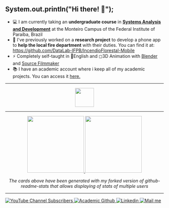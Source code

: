 ## System.out.println("Hi there! 👋");

- 💻 I am currently taking an **undergraduate course** in [**Systems Analysis and Development**](https://estudante.ifpb.edu.br/cursos/13/) at the Monteiro Campus of the Federal Institute of Paraíba, Brazil
- 👯 I've previously worked on a **research project** to develop a phone app to **help the local fire department** with their duties. You can find it at: <https://github.com/DataLab-IFPB/IncendioFlorestal-Mobile>
- ⚡ Completely self-taught in 📘English and ◻3D Animation with [Blender](https://www.blender.org/) and [Source Filmmaker](https://www.sourcefilmmaker.com/)
- 📚 I have an academic account where i keep all of my academic projects. You can access it [here.](https://github.com/JanJoris-IFPB)

<hr/>

<div align="center">
  <a href="https://skillicons.dev">
    <img height="60em" src="https://skillicons.dev/icons?i=java,spring,docker,nodejs,js,ts,react,mysql,postgres,vscode,blender&theme=light" />
  </a>
</div>

<hr/>

<div align="center">
  <a href="https://github.com/BrandonLogandi/github-readme-stats-multiuser">
    <img height="180em" src="https://github-readme-stats-multiuser.vercel.app/api?usernames=BrandonLogandi,JanJoris-IFPB&show_icons=true&theme=algolia&include_all_commits=true&count_private=true"/>
  </a>
  <a href="https://github.com/BrandonLogandi/github-readme-stats-multiuser">
    <img height="180em" src="https://github-readme-stats-multiuser.vercel.app/api/top-langs/?usernames=BrandonLogandi,JanJoris-IFPB&layout=compact&langs_count=7&theme=algolia"/>
   </a>
  <p><i>The cards above have been generated with my forked version of github-readme-stats that allows displaying of stats of multiple users</i></p>
</div>



<hr/>

<div align="left">
  <a href="https://www.youtube.com/channel/UC-VmJYFeXjBLvqeVwfOo4qQ"> <img alt="YouTube Channel Subscribers" src="https://img.shields.io/youtube/channel/subscribers/UC-VmJYFeXjBLvqeVwfOo4qQ?style=for-the-badge&logo=youtube">
  <a href="https://github.com/JanJoris-IFPB"> <img alt="Academic Github" src="https://img.shields.io/badge/-Academic%20Github-lightgrey?style=for-the-badge&logo=github">
  <a href="https://www.linkedin.com/in/jan-joris-tom%C3%A9-de-lira/"> <img alt="Linkedin" src="https://img.shields.io/badge/-linkedin-informational?style=for-the-badge&logo=linkedin">
  <a href="mailto:jan.joris@academico.ifpb.edu.br"> <img alt="Mail me" src="https://img.shields.io/badge/-email-grey?style=for-the-badge&logo=gmail">
<div/>
